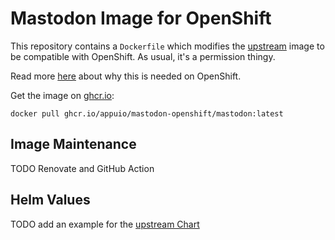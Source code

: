 # Mastodon Image for OpenShift

This repository contains a `Dockerfile` which modifies the [upstream](https://hub.docker.com/r/tootsuite/mastodon) image to be compatible with OpenShift.
As usual, it's a permission thingy.

Read more [here](https://docs.openshift.com/container-platform/4.11/openshift_images/create-images.html#images-create-guide-openshift_create-images) about why this is needed on OpenShift.

Get the image on [ghcr.io](https://github.com/appuio/mastodon-openshift/pkgs/container/mastodon-openshift%2Fmastodon):

```
docker pull ghcr.io/appuio/mastodon-openshift/mastodon:latest
```

## Image Maintenance

TODO Renovate and GitHub Action

## Helm Values

TODO add an example for the [upstream Chart](https://github.com/mastodon/mastodon/tree/main/chart)
